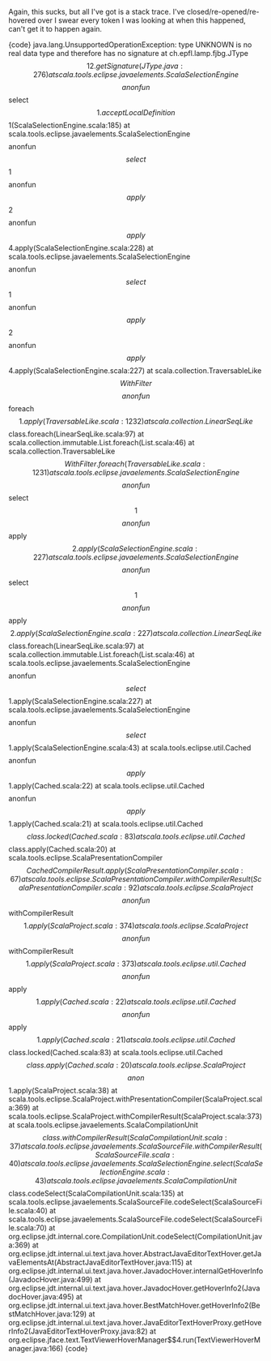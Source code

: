 Again, this sucks, but all I've got is a stack trace. I've closed/re-opened/re-hovered over I swear every token I was looking at when this happened, can't get it to happen again.

{code}
java.lang.UnsupportedOperationException: type UNKNOWN is no real data type and therefore has no signature
	at ch.epfl.lamp.fjbg.JType$$12.getSignature(JType.java:276)
	at scala.tools.eclipse.javaelements.ScalaSelectionEngine$$$$anonfun$$select$$1.acceptLocalDefinition$$1(ScalaSelectionEngine.scala:185)
	at scala.tools.eclipse.javaelements.ScalaSelectionEngine$$$$anonfun$$select$$1$$$$anonfun$$apply$$2$$$$anonfun$$apply$$4.apply(ScalaSelectionEngine.scala:228)
	at scala.tools.eclipse.javaelements.ScalaSelectionEngine$$$$anonfun$$select$$1$$$$anonfun$$apply$$2$$$$anonfun$$apply$$4.apply(ScalaSelectionEngine.scala:227)
	at scala.collection.TraversableLike$$WithFilter$$$$anonfun$$foreach$$1.apply(TraversableLike.scala:1232)
	at scala.collection.LinearSeqLike$$class.foreach(LinearSeqLike.scala:97)
	at scala.collection.immutable.List.foreach(List.scala:46)
	at scala.collection.TraversableLike$$WithFilter.foreach(TraversableLike.scala:1231)
	at scala.tools.eclipse.javaelements.ScalaSelectionEngine$$$$anonfun$$select$$1$$$$anonfun$$apply$$2.apply(ScalaSelectionEngine.scala:227)
	at scala.tools.eclipse.javaelements.ScalaSelectionEngine$$$$anonfun$$select$$1$$$$anonfun$$apply$$2.apply(ScalaSelectionEngine.scala:227)
	at scala.collection.LinearSeqLike$$class.foreach(LinearSeqLike.scala:97)
	at scala.collection.immutable.List.foreach(List.scala:46)
	at scala.tools.eclipse.javaelements.ScalaSelectionEngine$$$$anonfun$$select$$1.apply(ScalaSelectionEngine.scala:227)
	at scala.tools.eclipse.javaelements.ScalaSelectionEngine$$$$anonfun$$select$$1.apply(ScalaSelectionEngine.scala:43)
	at scala.tools.eclipse.util.Cached$$$$anonfun$$apply$$1.apply(Cached.scala:22)
	at scala.tools.eclipse.util.Cached$$$$anonfun$$apply$$1.apply(Cached.scala:21)
	at scala.tools.eclipse.util.Cached$$class.locked(Cached.scala:83)
	at scala.tools.eclipse.util.Cached$$class.apply(Cached.scala:20)
	at scala.tools.eclipse.ScalaPresentationCompiler$$CachedCompilerResult.apply(ScalaPresentationCompiler.scala:67)
	at scala.tools.eclipse.ScalaPresentationCompiler.withCompilerResult(ScalaPresentationCompiler.scala:92)
	at scala.tools.eclipse.ScalaProject$$$$anonfun$$withCompilerResult$$1.apply(ScalaProject.scala:374)
	at scala.tools.eclipse.ScalaProject$$$$anonfun$$withCompilerResult$$1.apply(ScalaProject.scala:373)
	at scala.tools.eclipse.util.Cached$$$$anonfun$$apply$$1.apply(Cached.scala:22)
	at scala.tools.eclipse.util.Cached$$$$anonfun$$apply$$1.apply(Cached.scala:21)
	at scala.tools.eclipse.util.Cached$$class.locked(Cached.scala:83)
	at scala.tools.eclipse.util.Cached$$class.apply(Cached.scala:20)
	at scala.tools.eclipse.ScalaProject$$$$anon$$1.apply(ScalaProject.scala:38)
	at scala.tools.eclipse.ScalaProject.withPresentationCompiler(ScalaProject.scala:369)
	at scala.tools.eclipse.ScalaProject.withCompilerResult(ScalaProject.scala:373)
	at scala.tools.eclipse.javaelements.ScalaCompilationUnit$$class.withCompilerResult(ScalaCompilationUnit.scala:37)
	at scala.tools.eclipse.javaelements.ScalaSourceFile.withCompilerResult(ScalaSourceFile.scala:40)
	at scala.tools.eclipse.javaelements.ScalaSelectionEngine.select(ScalaSelectionEngine.scala:43)
	at scala.tools.eclipse.javaelements.ScalaCompilationUnit$$class.codeSelect(ScalaCompilationUnit.scala:135)
	at scala.tools.eclipse.javaelements.ScalaSourceFile.codeSelect(ScalaSourceFile.scala:40)
	at scala.tools.eclipse.javaelements.ScalaSourceFile.codeSelect(ScalaSourceFile.scala:70)
	at org.eclipse.jdt.internal.core.CompilationUnit.codeSelect(CompilationUnit.java:369)
	at org.eclipse.jdt.internal.ui.text.java.hover.AbstractJavaEditorTextHover.getJavaElementsAt(AbstractJavaEditorTextHover.java:115)
	at org.eclipse.jdt.internal.ui.text.java.hover.JavadocHover.internalGetHoverInfo(JavadocHover.java:499)
	at org.eclipse.jdt.internal.ui.text.java.hover.JavadocHover.getHoverInfo2(JavadocHover.java:495)
	at org.eclipse.jdt.internal.ui.text.java.hover.BestMatchHover.getHoverInfo2(BestMatchHover.java:129)
	at org.eclipse.jdt.internal.ui.text.java.hover.JavaEditorTextHoverProxy.getHoverInfo2(JavaEditorTextHoverProxy.java:82)
	at org.eclipse.jface.text.TextViewerHoverManager$$4.run(TextViewerHoverManager.java:166)
{code}
